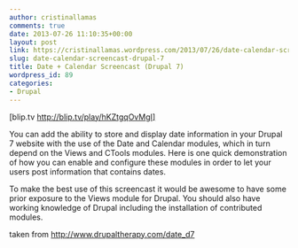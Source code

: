 ```yaml
---
author: cristinallamas
comments: true
date: 2013-07-26 11:10:35+00:00
layout: post
link: https://cristinallamas.wordpress.com/2013/07/26/date-calendar-screencast-drupal-7/
slug: date-calendar-screencast-drupal-7
title: Date + Calendar Screencast (Drupal 7)
wordpress_id: 89
categories:
- Drupal
---
```


[blip.tv http://blip.tv/play/hKZtgqOvMgI]

You can add the ability to store and display date information in your Drupal 7 website with the use of the Date and Calendar modules, which in turn depend on the Views and CTools modules. Here is one quick demonstration of how you can enable and configure these modules in order to let your users post information that contains dates.

To make the best use of this screencast it would be awesome to have some prior exposure to the Views module for Drupal. You should also have working knowledge of Drupal including the installation of contributed modules.

taken from http://www.drupaltherapy.com/date_d7

